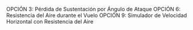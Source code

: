 OPCIÓN 3: Pérdida de Sustentación por Ángulo de Ataque
OPCIÓN 6: Resistencia del Aire durante el Vuelo
OPCIÓN 9: Simulador de Velocidad Horizontal con Resistencia del Aire

